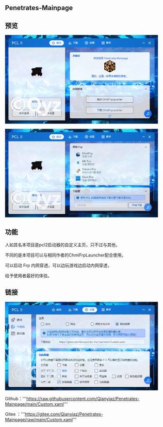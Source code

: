 ## Penetrates-Mainpage



## 预览

![输入图片说明](.github/workflows/%E4%B8%BB%E9%A1%B51.png)

![输入图片说明](.github/workflows/%E4%B8%BB%E9%A1%B52.png)

## 功能

人如其名本项目是pcl2启动器的自定义主页，只不过与其他，

不同的是本项目可以与相同作者的ChmlFrpLauncher配合使用。

可以启动 Frp 内网穿透，可以边玩游戏边启动内网穿透，

给予使用者最好的体验。

## 链接
      
![输入图片说明](.github/workflows/%E8%AE%BE%E7%BD%AE1.png)

Github：'''https://raw.githubusercontent.com/Qianyiaz/Penetrates-Mainpage/main/Custom.xaml'''

Gitee ：'''https://gitee.com/Qianyiaz/Penetrates-Mainpage/raw/main/Custom.xaml'''
